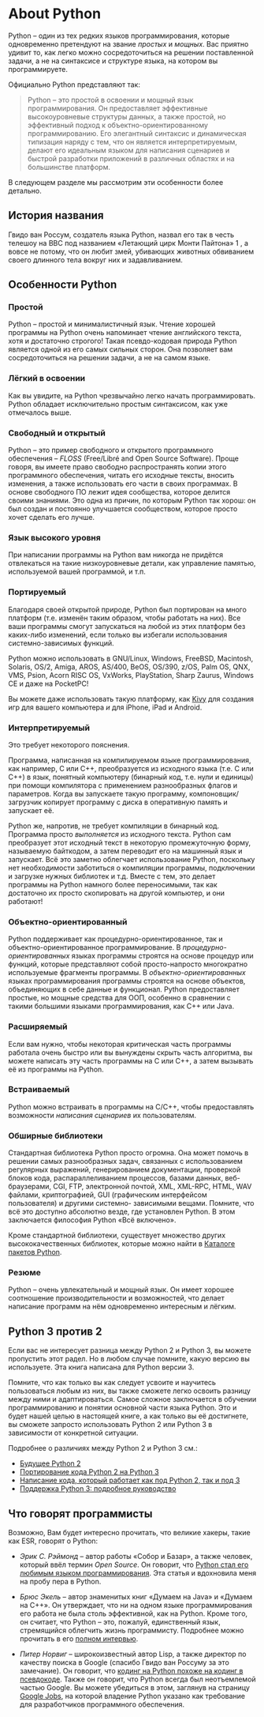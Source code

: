 # About Python

Python – один из тех редких языков программирования, которые одновременно претендуют на звание _простых_ и _мощных_. Вас приятно удивит то, как легко можно сосредоточиться на решении поставленной задачи, а не на синтаксисе и структуре языка, на котором вы программируете.

Официально Python представляют так:

> Python – это простой в освоении и мощный язык программирования. Он предоставляет эффективные высокоуровневые структуры данных, а также
простой, но эффективный подход к объектно-ориентированному программированию. Его элегантный синтаксис и динамическая типизация наряду с тем, что он является интерпретируемым, делают его идеальным языком для написания сценариев и быстрой разработки приложений в различных областях и на большинстве платформ.

В следующем разделе мы рассмотрим эти особенности более детально.

## История названия

Гвидо ван Россум, создатель языка Python, назвал его так в честь телешоу на BBC под названием «Летающий цирк Монти Пайтона» 1 , а вовсе не потому, что он любит змей, убивающих животных обвиванием своего длинного тела вокруг них и задавливанием.

## Особенности Python

### Простой

Python – простой и минималистичный язык. Чтение хорошей программы на Python очень напоминает чтение английского текста, хотя и достаточно строгого! Такая псевдо-кодовая природа Python является одной из его самых сильных сторон. Она позволяет вам сосредоточиться на решении задачи, а не на самом языке.

### Лёгкий в освоении

Как вы увидите, на Python чрезвычайно легко начать программировать. Python обладает исключительно простым синтаксисом, как уже отмечалось выше.

### Свободный и открытый

Python – это пример свободного и открытого программного обеспечения – _FLOSS_ (Free/Libré and Open Source Software). Проще говоря, вы имеете право свободно распространять копии этого программного обеспечения, читать его исходные тексты, вносить изменения, а также использовать его части в своих программах. В основе свободного ПО лежит идея сообщества, которое делится своими знаниями. Это одна из причин, по которым Python так хорош: он был создан и постоянно улучшается сообществом, которое просто хочет сделать его лучше.

### Язык высокого уровня

При написании программы на Python вам никогда не придётся отвлекаться на такие низкоуровневые детали, как управление памятью, используемой вашей программой, и т.п.

### Портируемый

Благодаря своей открытой природе, Python был портирован на много платформ (т.е. изменён таким образом, чтобы работать на них). Все ваши программы смогут запускаться на любой из этих платформ без каких-либо изменений, если только вы избегали использования системно-зависимых функций.

Python можно использовать в GNU/Linux, Windows, FreeBSD, Macintosh, Solaris, OS/2, Amiga, AROS, AS/400, BeOS, OS/390, z/OS, Palm OS, QNX, VMS, Psion, Acorn RISC OS, VxWorks, PlayStation, Sharp Zaurus, Windows CE и даже на PocketPC!

Вы можете даже использовать такую платформу, как [Kivy](http://kivy.org) для создания игр для вашего компьютера _и_ для iPhone, iPad и Android.

### Интерпретируемый

Это требует некоторого пояснения.

Программа, написанная на компилируемом языке программирования, как например, C или C\++, преобразуется из исходного языка (т.е. C или C++) в язык, понятный компьютеру (бинарный код, т.е. нули и единицы) при помощи компилятора с применением разнообразных флагов и параметров. Когда вы запускаете такую программу, компоновщик/загрузчик копирует программу с диска в оперативную память и запускает её.

Python же, напротив, не требует компиляции в бинарный код. Программа просто _выполняется_ из исходного текста. Python сам преобразует этот исходный текст в некоторую промежуточную форму, называемую байткодом, а затем переводит его на машинный язык и запускает. Всё это заметно облегчает использование Python, поскольку нет необходимости заботиться о компиляции программы, подключении и загрузке нужных библиотек и т.д. Вместе с тем, это делает программы на Python намного более переносимыми, так как достаточно их просто скопировать на другой компьютер, и они работают!

### Объектно-ориентированный

Python поддерживает как процедурно-ориентированное, так и объектно-ориентированное программирование. В _процедурно-ориентированных_ языках программы строятся на основе процедур или функций, которые представляют собой просто-напросто многократно используемые фрагменты программы. В _объектно-ориентированных_ языках программирования программы строятся на основе объектов, объединяющих в себе
данные и функционал. Python предоставляет простые, но мощные средства для ООП, особенно в сравнении с такими большими языками программирования, как C++ или Java.

### Расширяемый

Если вам нужно, чтобы некоторая критическая часть программы работала очень быстро или вы вынуждены скрыть часть алгоритма, вы можете написать эту часть программы на C или C\++, а затем вызывать её из программы на Python.

### Встраиваемый

Python можно встраивать в программы на C/C\++, чтобы предоставлять возможности _написания сценариев_ их пользователям.

### Обширные библиотеки

Стандартная библиотека Python просто огромна. Она может помочь в решении самых разнообразных задач, связанных с использованием регулярных выражений, генерированием документации, проверкой блоков кода, распараллеливанием процессов, базами данных, веб-браузерами, CGI, FTP, электронной почтой, XML, XML-RPC, HTML, WAV файлами, криптографией, GUI (графическим интерфейсом пользователя) и другими системно-
зависимыми вещами. Помните, что всё это доступно абсолютно везде, где установлен Python. В этом заключается философия Python «Всё включено».

Кроме стандартной библиотеки, существует множество других высококачественных библиотек, которые можно найти в [Каталоге пакетов Python](http://pypi.python.org/pypi).

### Резюме

Python – очень увлекательный и мощный язык. Он имеет хорошее соотношение производительности и возможностей, что делает написание программ на нём одновременно интересным и лёгким.

## Python 3 против 2

Если вас не интересует разница между Python 2 и Python 3, вы можете пропустить этот радел. Но в любом случае помните, какую версию вы используете. Эта книга написана для Python версии 3.

Помните, что как только вы как следует усвоите и научитесь пользоваться любым из них, вы также сможете легко освоить разницу
между ними и адаптироваться. Самое сложное заключается в обучении программированию и понятии основной части языка Python. Это и будет нашей целью в настоящей книге, а как только вы её достигнете, вы сможете запросто использовать Python 2 или Python 3 в зависимости от конкретной ситуации.

Подробнее о различиях между Python 2 и Python 3 см.:

- [Будущее Python 2](http://lwn.net/Articles/547191/)
- [Портирование кода Python 2 на Python 3](https://docs.python.org/3/howto/pyporting.html)
- [Написание кода, который работает как под Python 2, так и под 3](https://wiki.python.org/moin/PortingToPy3k/BilingualQuickRef)
- [Поддержка Python 3: подробное руководство](http://python3porting.com)

## Что говорят программисты

Возможно, Вам будет интересно прочитать, что великие хакеры, такие как ESR, говорят о Python:

- _Эрик С. Рэймонд_ – автор работы «Собор и Базар», а также человек, который ввёл термин _Open Source_. Он говорит, что [Python стал его любимым языком программирования](http://www.python.org/about/success/esr/). Эта статья и вдохновила меня на пробу пера в Python.

- _Брюс Экель_ – автор знаменитых книг «Думаем на Java» и «Думаем на С++». Он утверждает, что ни на одном языке программирования его работа не была столь эффективной, как на Python. Кроме того, он считает, что Python – это, пожалуй, единственный язык, стремящийся облегчить жизнь программисту. Подробнее можно прочитать в его [полном интервью](http://www.artima.com/intv/aboutme.html).

- _Питер Норвиг_ – широкоизвестный автор Lisp, а также директор по качеству поиска в Google (спасибо Гвидо ван Россуму за это замечание). Он говорит, что [кодинг на Python похоже на кодинг в псевдокоде](https://news.ycombinator.com/item?id=1803815). Также он говорит, что Python всегда был неотъемлемой частью Google. Вы можете убедиться в этом, заглянув на страницу [Google Jobs](http://www.google.com/jobs/index.html), на которой владение Python указано как требование для разработчиков программного обеспечения.
